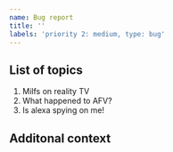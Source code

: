 ```yaml
---
name: Bug report
title: ''
labels: 'priority 2: medium, type: bug'
---
```


## List of topics

1. Milfs on reality TV
2. What happened to AFV?
3. Is alexa spying on me!

## Additonal context
